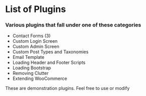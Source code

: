 # List of Plugins

### Various plugins that fall under one of these categories

* Contact Forms (3)
* Custom Login Screen
* Custom Admin Screen
* Custom Post Types and Taxonomies
* Email Template
* Loading Header and Footer Scripts
* Loading Bootstrap
* Removing Clutter
* Extending WooCommerce

These are demonstration plugins.  Feel free to use or modify
